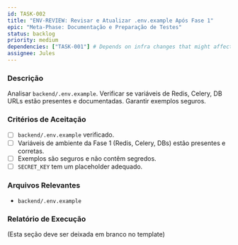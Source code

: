 ```yaml
---
id: TASK-002
title: "ENV-REVIEW: Revisar e Atualizar .env.example Após Fase 1"
epic: "Meta-Phase: Documentação e Preparação de Testes"
status: backlog
priority: medium
dependencies: ["TASK-001"] # Depends on infra changes that might affect .env
assignee: Jules
---
```


### Descrição

Analisar `backend/.env.example`. Verificar se variáveis de Redis, Celery, DB URLs estão presentes e documentadas. Garantir exemplos seguros.

### Critérios de Aceitação

- [ ] `backend/.env.example` verificado.
- [ ] Variáveis de ambiente da Fase 1 (Redis, Celery, DBs) estão presentes e corretas.
- [ ] Exemplos são seguros e não contêm segredos.
- [ ] `SECRET_KEY` tem um placeholder adequado.

### Arquivos Relevantes

* `backend/.env.example`

### Relatório de Execução

(Esta seção deve ser deixada em branco no template)
